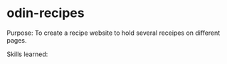 # odin-recipes
Purpose: To create a recipe website to hold several receipes on different pages.

Skills learned: 
